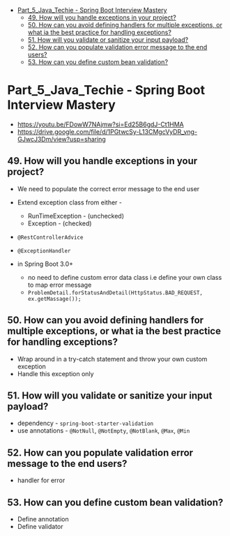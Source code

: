 <!-- TOC -->
* [Part_5_Java_Techie - Spring Boot Interview Mastery](#part_5_java_techie---spring-boot-interview-mastery)
  * [49. How will you handle exceptions in your project?](#49-how-will-you-handle-exceptions-in-your-project)
  * [50. How can you avoid defining handlers for multiple exceptions, or what ia the best practice for handling exceptions?](#50-how-can-you-avoid-defining-handlers-for-multiple-exceptions-or-what-ia-the-best-practice-for-handling-exceptions)
  * [51. How will you validate or sanitize your input payload?](#51-how-will-you-validate-or-sanitize-your-input-payload)
  * [52. How can you populate validation error message to the end users?](#52-how-can-you-populate-validation-error-message-to-the-end-users)
  * [53. How can you define custom bean validation?](#53-how-can-you-define-custom-bean-validation)
<!-- TOC -->

# Part_5_Java_Techie - Spring Boot Interview Mastery

- https://youtu.be/FDowW7NAjmw?si=Ed25B6gdJ-Ct1HMA
- https://drive.google.com/file/d/1PGtwcSy-L13CMgcVyDR_vng-GJwcJ3Dm/view?usp=sharing

## 49. How will you handle exceptions in your project?

- We need to populate the correct error message to the end user
- Extend exception class from either -
  - RunTimeException - (unchecked)
  - Exception - (checked)
- `@RestControllerAdvice`
- `@ExceptionHandler`

- in Spring Boot 3.0+
  - no need to define custom error data class i.e define your own class to map error message
  - `ProblemDetail.forStatusAndDetail(HttpStatus.BAD_REQUEST, ex.getMassage());`

## 50. How can you avoid defining handlers for multiple exceptions, or what ia the best practice for handling exceptions?

- Wrap around in a try-catch statement and throw your own custom exception
- Handle this exception only

## 51. How will you validate or sanitize your input payload?

- dependency - `spring-boot-starter-validation`
- use annotations - `@NotNull`, `@NotEmpty`, `@NotBlank`, `@Max`, `@Min`

## 52. How can you populate validation error message to the end users?

- handler for error

## 53. How can you define custom bean validation?

- Define annotation
- Define validator
